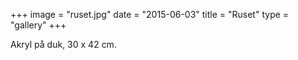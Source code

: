 +++
image = "ruset.jpg"
date = "2015-06-03"
title = "Ruset"
type = "gallery"
+++

Akryl på duk, 30 x 42 cm.
 

